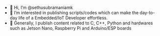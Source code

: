- 👋 Hi, I’m @sethusubramaniamk
- 💞️ I’m interested in publishing scripts/codes which can make the day-to-day life of a Embedded/IoT Developer effortless. 
- 👀 Generally, I publish content related to C, C++, Python and hardwares such as Jetson Nano, Raspberry Pi and Arduino/ESP boards
